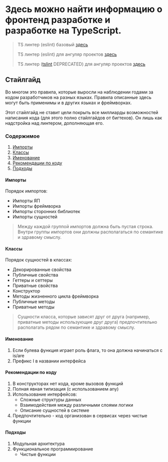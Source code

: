 # Здесь можно найти информацию о фронтенд разработке и разработке на TypeScript.

> TS линтер (eslint) базовый [здесь]()
>
> TS линтер (eslint) для ангуляр проектов [здесь]()
>
> TS линтер ([tslint](https://github.com/palantir/tslint) DEPRECATED) для ангуляр проектов [здесь]()

## Стайлгайд
Во многом это правила, которые выросли на наблюдении годами за кодом разработчиков на разных языках. Правила описанные здесь могут быть применимы и в других языках и фреймворках. 

Этот стайлгайд не ставит цели покрыть все миллиарды возможностей написания кода (для этого полно стайлгайдов от бигтехов). Он лишь как надстройка над линтером, дополняющая его.

### Содержимое
  1. [Импорты](#imports)
  1. [Классы](#classes)
  1. [Именование](#namings)
  1. [Рекомендации по коду](#recommendations)
  1. [Подходы](#patterns)

#### Импорты
Порядок импортов:
- Импорты ЯП
- Импорты фреймворка
- Импорты сторонних библиотек
- Импорты сущностей
> Между каждой группой импортов должна быть пустая строка. Внутри группы импортов они должны располагаться по семантике и здравому смыслу.

#### Классы
Порядок сущностей в классах:
- Декорированные свойства
- Публичные свойства
- Геттеры и сеттеры
- Приватные свойства
- Конструктор
- Методы жизненного цикла фреймворка
- Публичные методы
- Приватные методы
> Сущности класса, которые зависят друг от друга (например, приватные методы использующие друг друга) предпочтительно располагать рядом по семантике и здравому смыслу.

#### Именование
  1. Если булева функция играет роль флага, то она должна начинаться с is/are
  1. Префикс I в названии интерфейса
     
#### Рекомендации по коду
  1. В конструкторах нет кода, кроме вызовов функций
  1. Полная явная типизация (с использованием any)
  1. Использование интерфейсов:
     - Сложные структуры данных
     - Взаимодействия между различными слоями логики
     - Описание сущностей в системе
  1. Предпочтительно - код организован в сервисах через чистые функции

#### Подходы
1. Модульная архитектура
1. Функциональное программирование
   - Чистые функции
